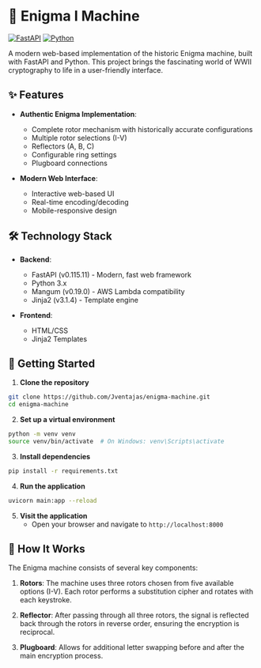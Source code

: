 # 🔐 Enigma I Machine

[![FastAPI](https://img.shields.io/badge/FastAPI-005571?style=for-the-badge&logo=fastapi)](https://fastapi.tiangolo.com)
[![Python](https://img.shields.io/badge/Python-3776AB?style=for-the-badge&logo=python&logoColor=white)](https://www.python.org)

A modern web-based implementation of the historic Enigma machine, built with FastAPI and Python. This project brings the fascinating world of WWII cryptography to life in a user-friendly interface.

## ✨ Features

- **Authentic Enigma Implementation**: 
  - Complete rotor mechanism with historically accurate configurations
  - Multiple rotor selections (I-V)
  - Reflectors (A, B, C)
  - Configurable ring settings
  - Plugboard connections

- **Modern Web Interface**:
  - Interactive web-based UI
  - Real-time encoding/decoding
  - Mobile-responsive design

## 🛠️ Technology Stack

- **Backend**:
  - FastAPI (v0.115.11) - Modern, fast web framework
  - Python 3.x
  - Mangum (v0.19.0) - AWS Lambda compatibility
  - Jinja2 (v3.1.4) - Template engine

- **Frontend**:
  - HTML/CSS
  - Jinja2 Templates

## 🚀 Getting Started

1. **Clone the repository**
```bash
git clone https://github.com/Jventajas/enigma-machine.git
cd enigma-machine
```

2. **Set up a virtual environment**
```bash
python -m venv venv
source venv/bin/activate  # On Windows: venv\Scripts\activate
```

3. **Install dependencies**
```bash
pip install -r requirements.txt
```

4. **Run the application**
```bash
uvicorn main:app --reload
```

5. **Visit the application**
   - Open your browser and navigate to `http://localhost:8000`

## 🎯 How It Works

The Enigma machine consists of several key components:

1. **Rotors**: The machine uses three rotors chosen from five available options (I-V). Each rotor performs a substitution cipher and rotates with each keystroke.

2. **Reflector**: After passing through all three rotors, the signal is reflected back through the rotors in reverse order, ensuring the encryption is reciprocal.

3. **Plugboard**: Allows for additional letter swapping before and after the main encryption process.
